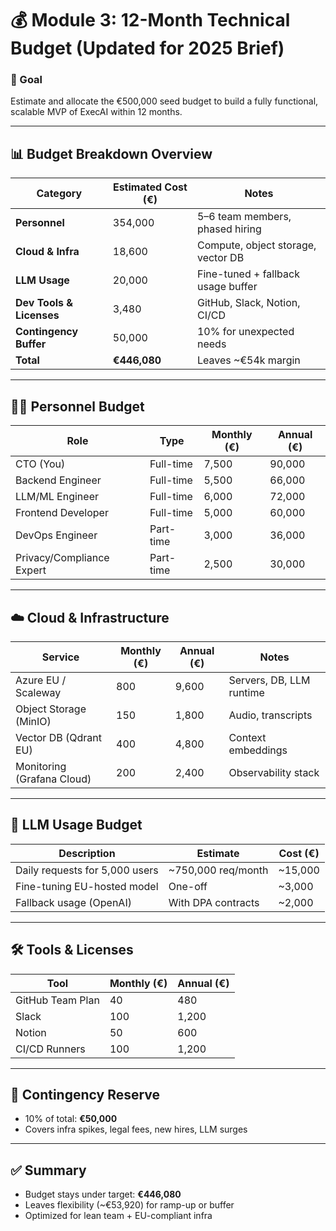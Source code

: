 
# 💰 Module 3: 12-Month Technical Budget (Updated for 2025 Brief)

### 🎯 Goal
Estimate and allocate the €500,000 seed budget to build a fully functional, scalable MVP of ExecAI within 12 months.

---

## 📊 Budget Breakdown Overview

| Category             | Estimated Cost (€) | Notes |
|----------------------|--------------------|-------|
| **Personnel**         | 354,000            | 5–6 team members, phased hiring |
| **Cloud & Infra**     | 18,600             | Compute, object storage, vector DB |
| **LLM Usage**         | 20,000             | Fine-tuned + fallback usage buffer |
| **Dev Tools & Licenses** | 3,480         | GitHub, Slack, Notion, CI/CD |
| **Contingency Buffer**| 50,000             | 10% for unexpected needs |
| **Total**             | **€446,080**       | Leaves ~€54k margin |

---

## 🧑‍💻 Personnel Budget

| Role                      | Type         | Monthly (€) | Annual (€) |
|---------------------------|--------------|-------------|------------|
| CTO (You)                 | Full-time    | 7,500       | 90,000     |
| Backend Engineer          | Full-time    | 5,500       | 66,000     |
| LLM/ML Engineer           | Full-time    | 6,000       | 72,000     |
| Frontend Developer        | Full-time    | 5,000       | 60,000     |
| DevOps Engineer           | Part-time    | 3,000       | 36,000     |
| Privacy/Compliance Expert | Part-time    | 2,500       | 30,000     |

---

## ☁️ Cloud & Infrastructure

| Service                  | Monthly (€) | Annual (€) | Notes |
|--------------------------|-------------|------------|-------|
| Azure EU / Scaleway      | 800         | 9,600      | Servers, DB, LLM runtime |
| Object Storage (MinIO)   | 150         | 1,800      | Audio, transcripts |
| Vector DB (Qdrant EU)    | 400         | 4,800      | Context embeddings |
| Monitoring (Grafana Cloud) | 200       | 2,400      | Observability stack |

---

## 🤖 LLM Usage Budget

| Description              | Estimate             | Cost (€) |
|--------------------------|----------------------|----------|
| Daily requests for 5,000 users | ~750,000 req/month | ~15,000 |
| Fine-tuning EU-hosted model    | One-off             | ~3,000  |
| Fallback usage (OpenAI)        | With DPA contracts  | ~2,000  |

---

## 🛠️ Tools & Licenses

| Tool              | Monthly (€) | Annual (€) |
|-------------------|-------------|------------|
| GitHub Team Plan  | 40          | 480        |
| Slack             | 100         | 1,200      |
| Notion            | 50          | 600        |
| CI/CD Runners     | 100         | 1,200      |

---

## 🧯 Contingency Reserve

- 10% of total: **€50,000**
- Covers infra spikes, legal fees, new hires, LLM surges

---

## ✅ Summary

- Budget stays under target: **€446,080**
- Leaves flexibility (~€53,920) for ramp-up or buffer
- Optimized for lean team + EU-compliant infra

